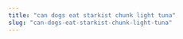 ```yaml
---
title: "can dogs eat starkist chunk light tuna"
slug: "can-dogs-eat-starkist-chunk-light-tuna"
---
```


